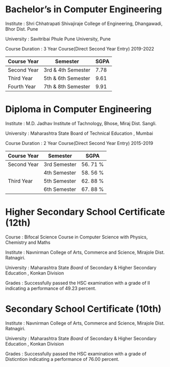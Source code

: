 # Bachelor’s in Computer Engineering

Institute : Shri Chhatrapati Shivajiraje College of Engineering, Dhangawadi, Bhor Dist. Pune

University : Savitribai Phule Pune University, Pune

Course Duration : 3 Year Course(Direct Second Year Entry) 2019-2022

| Course Year | Semester | SGPA |
| --- | --- | --- |
| Second Year | 3rd & 4th Semester | 7.78 |
| Third Year | 5th & 6th Semester | 9.61 |
| Fourth Year | 7th & 8th Semester | 9.91 |

# Diploma in Computer Engineering

Institute : M.D. Jadhav Institute of Tachnology, Bhose, Miraj Dist. Sangli.

University : Maharashtra State Board of Technical Education , Mumbai

Course Duration : 2 Year Course(Direct Second Year Entry) 2015-2019

| Course Year | Semester | SGPA |
| --- | --- | --- |
| Second Year | 3rd Semester | 56. 71 % |
|     | 4th Semester | 58. 56 % |
| Third Year | 5th Semester | 62. 88 % |
|     | 6th Semester | 67. 88 % |

# Higher Secondary School Certificate (12th)

Course : Bifocal Science Course in Computer Science with Physics, Chemistry and Maths

Institute : Navnirman College of Arts, Commerce and Science, Mirajole Dist. Ratnagiri.

University : Maharashtra State *Board* of Secondary & Higher Secondary Education , Konkan Division

Grades : Successfully passed the HSC examination with a grade of II indicating a performance of 49.23 percent.

# Secondary School Certificate (10th)

Institute : Navnirman College of Arts, Commerce and Science, Mirajole Dist. Ratnagiri.

University : Maharashtra State *Board* of Secondary & Higher Secondary Education , Konkan Division

Grades : Successfully passed the HSC examination with a grade of Disticntion indicating a performance of 76.00 percent.

